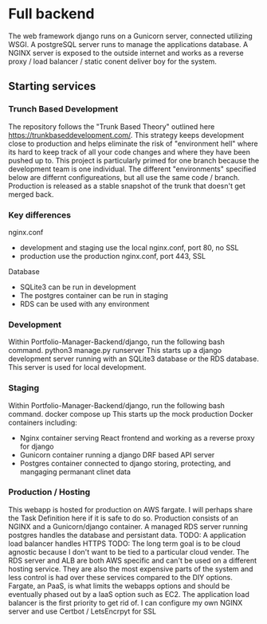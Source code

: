 # Full backend
The web framework django runs on a Gunicorn server, connected utilizing WSGI. A postgreSQL server runs to manage the applications database. A NGINX server is exposed to the outside internet and works as a reverse proxy / load balancer / static conent deliver boy for the system.

## Starting services
### Trunch Based Development
The repository follows the "Trunk Based Theory" outlined here https://trunkbaseddevelopment.com/. This strategy keeps development close to production and helps eliminate the risk of "environment hell" where its hard to keep track of all your code changes and where they have been pushed up to. This project is particularly primed for one branch because the development team is one individual. The different "environments" specified below are differnt configureations, but all use the same code / branch. Production is released as a stable snapshot of the trunk that doesn't get merged back. 

### Key differences
nginx.conf 
- development and staging use the local nginx.conf, port 80, no SSL
- production use the production nginx.conf, port 443, SSL

Database 
- SQLite3 can be run in development
- The postgres container can be run in staging
- RDS can be used with any environment

### Development
Within Portfolio-Manager-Backend/django, run the following bash command.
    python3 manage.py runserver
This starts up a django development server running with an SQLite3 database or the RDS database. This server is used for local development.

### Staging
Within Portfolio-Manager-Backend/django, run the following bash command.
    docker compose up
This starts up the mock production Docker containers including:
- Nginx container serving React frontend and working as a reverse proxy for django
- Gunicorn container running a django DRF based API server
- Postgres container connected to django storing, protecting, and mangaging permanant clinet data

### Production / Hosting
This webapp is hosted for production on AWS fargate. I will perhaps share the Task Definition here if it is safe to do so.
Production consists of an NGINX and a Gunicorn/django container. A managed RDS server running postgres handles the database and persistant data.
TODO: A application load balancer handles HTTPS
TODO: The long term goal is to be cloud agnostic because I don't want to be tied to a particular cloud vender. 
The RDS server and ALB are both AWS specific and can't be used on a different hosting service.
They are also the most expensive parts of the system and less control is had over these services compared to the DIY options.
Fargate, an PaaS, is what limits the webapps options and should be eventually phased out by a IaaS option such as EC2.
The application load balancer is the first priority to get rid of. I can configure my own NGINX server and use Certbot / LetsEncrpyt for SSL